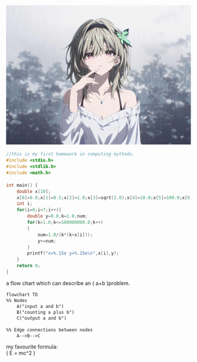 ![Alt pic ](./src/firefly.jpg)

``` C
//this is my first homework in computing mythods.
#include <stdio.h>
#include <stdlib.h>
#include <math.h>

int main() {
    double x[10];
    x[0]=0.0;x[1]=0.5;x[2]=1.0;x[3]=sqrt(2.0);x[4]=10.0;x[5]=100.0;x[6]=300.0;
    int i;
    for(i=0;i<7;i++){
        double y=0.0,k=1.0,num;
        for(k=1.0;k<=100000000.0;k++)
        {
            num=1.0/(k*(k+x[i]));
            y+=num;
        }
        printf("x=%.15e y=%.15e\n",x[i],y);
    }
    return 0;
}
```
a flow chart which can describe an \( a+b \)problem.  
``` mermaid
flowchart TD
%% Nodes
    A("input a and b")
    B("counting a plus b")
    C("output a and b")

%% Edge connections between nodes
    A-->B-->C
```

my favourite formula:  
\( E = mc^2 \)